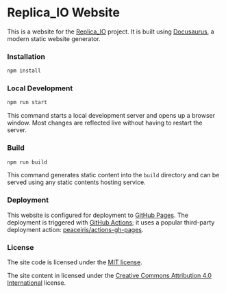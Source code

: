 # Replica_IO Website

This is a website for the [Replica_IO][replica-io] project. It is built using
[Docusaurus](https://docusaurus.io/), a modern static website
generator.

[replica-io]: https://github.com/replica-io/replica-io

### Installation

```sh
npm install
```

### Local Development

```sh
npm run start
```

This command starts a local development server and opens up a browser
window. Most changes are reflected live without having to restart the
server.

### Build

```sh
npm run build
```

This command generates static content into the `build` directory and
can be served using any static contents hosting service.

### Deployment

This website is configured for deployment to [GitHub
Pages][github-pages]. The deployment is triggered with [GitHub
Actions][github-actions]; it uses a popular third-party deployment
action:
[peaceiris/actions-gh-pages](https://github.com/peaceiris/actions-gh-pages).

[github-pages]: https://pages.github.com/
[github-actions]: https://help.github.com/actions

### License

The site code is licensed under the [MIT license](LICENSE-code).

The site content in licensed under the [Creative Commons Attribution
4.0 International](LICENSE-content) license.
